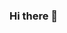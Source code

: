 ### Hi there 👋

<!--
**kleber86/kleber86** is a ✨ _special_ ✨ repository because its `README.md` (this file) appears on your GitHub profile.

Here are some ideas to get you started:

- 🔭 I’m currently working on ...
- 🌱 I’m currently learning ...
- 👯 I’m looking to collaborate on ...
- 🤔 I’m looking for help with ...
- 💬 Ask me about ...
- 📫 How to reach me: ...
- 😄 Pronouns: ...
- ⚡ Fun fact: ...

# Bem-vindo ao meu perfil do GitHub! 👋

## Sobre Mim
Olá! Meu nome é [Seu Nome] e sou [sua profissão ou área de atuação]. Sou apaixonado por [área de interesse] e estou constantemente aprendendo e explorando novas tecnologias.

## Formação Acadêmica
- [Grau Acadêmico], [Instituição de Ensino], Ano de Conclusão

## Tecnologias Utilizadas
Aqui estão algumas das tecnologias com as quais tenho experiência:

- Linguagens de Programação:
  - ![Python](https://img.shields.io/badge/-Python-3776AB?style=flat-square&logo=python&logoColor=white)
  - ![JavaScript](https://img.shields.io/badge/-JavaScript-F7DF1E?style=flat-square&logo=javascript&logoColor=black)
  - ![Java](https://img.shields.io/badge/-Java-007396?style=flat-square&logo=java&logoColor=white)

- Frameworks e Bibliotecas:
  - ![React](https://img.shields.io/badge/-React-61DAFB?style=flat-square&logo=react&logoColor=white)
  - ![Node.js](https://img.shields.io/badge/-Node.js-339933?style=flat-square&logo=node.js&logoColor=white)
  - ![Django](https://img.shields.io/badge/-Django-092E20?style=flat-square&logo=django&logoColor=white)

- Banco de Dados:
  - ![MySQL](https://img.shields.io/badge/-MySQL-4479A1?style=flat-square&logo=mysql&logoColor=white)
  - ![MongoDB](https://img.shields.io/badge/-MongoDB-47A248?style=flat-square&logo=mongodb&logoColor=white)

- Outras Ferramentas:
  - ![Git](https://img.shields.io/badge/-Git-F05032?style=flat-square&logo=git&logoColor=white)
  - ![Docker](https://img.shields.io/badge/-Docker-2496ED?style=flat-square&logo=docker&logoColor=white)
  - ![Kubernetes](https://img.shields.io/badge/-Kubernetes-2496ED?style=flat-square&logo=kubernetes&logoColor=white)
  - ![Devops](https://img.shields.io/badge/-DevOps-2496ED?style=flat-square&logo=devops&logoColor=white)
  - ![Jenkins](https://img.shields.io/badge/-Jenkins-2496ED?style=flat-square&logo=jenkins&logoColor=white)
  - ![Istio](https://img.shields.io/badge/-Istio-2496ED?style=flat-square&logo=istio&logoColor=white)
  - ![VS Code](https://img.shields.io/badge/-VS%20Code-007ACC?style=flat-square&logo=visual-studio-code&logoColor=white)

## Estatísticas do GitHub
[![Estatísticas do GitHub](https://github-readme-stats.vercel.app/api?username=kleber86&show_icons=true&theme=radical)](https://github.com/kleber86)

## Entre em Contato
Se quiser entrar em contato comigo, sinta-se à vontade para me enviar uma mensagem.

-->
